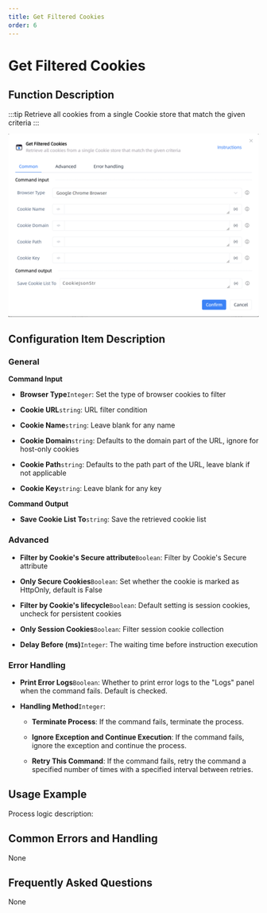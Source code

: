 ```yaml
---
title: Get Filtered Cookies
order: 6
---
```


# Get Filtered Cookies

## Function Description

:::tip 
Retrieve all cookies from a single Cookie store that match the given criteria
:::

![Get Filtered Cookies](../../../assets/Get%20Filtered%20Cookies_command.png)

## Configuration Item Description

### General

**Command Input**

- **Browser Type**`Integer`: Set the type of browser cookies to filter

- **Cookie URL**`string`: URL filter condition

- **Cookie Name**`string`: Leave blank for any name

- **Cookie Domain**`string`: Defaults to the domain part of the URL, ignore for host-only cookies

- **Cookie Path**`string`: Defaults to the path part of the URL, leave blank if not applicable

- **Cookie Key**`string`: Leave blank for any key


**Command Output**

- **Save Cookie List To**`string`: Save the retrieved cookie list

### Advanced

- **Filter by Cookie's Secure attribute**`Boolean`: Filter by Cookie's Secure attribute

- **Only Secure Cookies**`Boolean`: Set whether the cookie is marked as HttpOnly, default is False

- **Filter by Cookie's lifecycle**`Boolean`: Default setting is session cookies, uncheck for persistent cookies

- **Only Session Cookies**`Boolean`: Filter session cookie collection

- **Delay Before (ms)**`Integer`: The waiting time before instruction execution

### Error Handling

- **Print Error Logs**`Boolean`: Whether to print error logs to the "Logs" panel when the command fails. Default is checked. 

- **Handling Method**`Integer`:

    - **Terminate Process**: If the command fails, terminate the process.

    - **Ignore Exception and Continue Execution**: If the command fails, ignore the exception and continue the process.

    - **Retry This Command**: If the command fails, retry the command a specified number of times with a specified interval between retries.

## Usage Example

Process logic description:

## Common Errors and Handling

None

## Frequently Asked Questions

None

